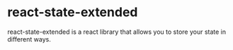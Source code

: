 # react-state-extended

react-state-extended is a react library that allows you to store your state in different ways.
